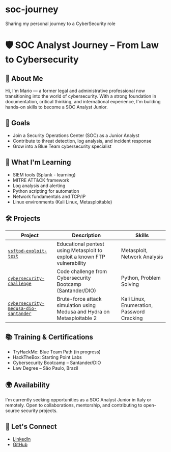 # soc-journey
Sharing my personal journey to a CyberSecurity role

# 🛡️ SOC Analyst Journey – From Law to Cybersecurity

## 👋 About Me
Hi, I'm Mario — a former legal and administrative professional now transitioning into the world of cybersecurity. With a strong foundation in documentation, critical thinking, and international experience, I'm building hands-on skills to become a SOC Analyst Junior.

## 🎯 Goals
- Join a Security Operations Center (SOC) as a Junior Analyst
- Contribute to threat detection, log analysis, and incident response
- Grow into a Blue Team cybersecurity specialist

## 🧠 What I'm Learning
- SIEM tools (Splunk - learning)
- MITRE ATT&CK framework
- Log analysis and alerting
- Python scripting for automation
- Network fundamentals and TCP/IP
- Linux environments (Kali Linux, Metasploitable)

## 🛠️ Projects
| Project | Description | Skills |
|---------|-------------|--------|
| [`vsftpd-exploit-test`](https://github.com/mario7gs/vsftpd-exploit-test) | Educational pentest using Metasploit to exploit a known FTP vulnerability | Metasploit, Network Analysis |
| [`cybersecurity-challenge`](https://github.com/mario7gs/cybersecurity-challenge) | Code challenge from Cybersecurity Bootcamp (Santander/DIO) | Python, Problem Solving |
| [`cybersecurity-medusa-dio-santander`](https://github.com/mario7gs/cybersecurity-medusa-dio-santander) | Brute-force attack simulation using Medusa and Hydra on Metasploitable 2 | Kali Linux, Enumeration, Password Cracking |

## 📚 Training & Certifications
- TryHackMe: Blue Team Path (in progress)
- HackTheBox: Starting Point Labs
- Cybersecurity Bootcamp – Santander/DIO
- Law Degree – São Paulo, Brazil

## 🌍 Availability
I'm currently seeking opportunities as a SOC Analyst Junior in Italy or remotely. Open to collaborations, mentorship, and contributing to open-source security projects.

## 🤝 Let's Connect
- [LinkedIn](https://www.linkedin.com/in/mario-sega-m-s-g-simoes-2b480636b/)
- [GitHub](https://github.com/mario7gs)
